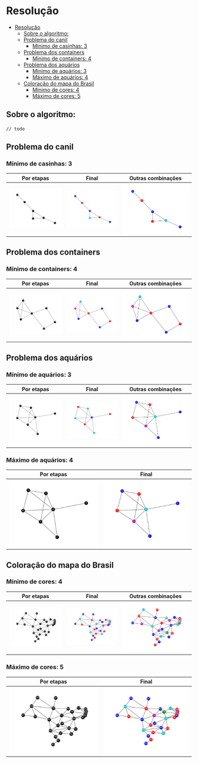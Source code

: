 # Resolução


- [Resolução](#resolução)
  - [Sobre o algoritmo:](#sobre-o-algoritmo)
  - [Problema do canil <a name = "cachorros"></a>](#problema-do-canil-)
    - [Mínimo de casinhas: 3](#mínimo-de-casinhas-3)
  - [Problema dos containers <a name = "containers"></a>](#problema-dos-containers-)
    - [Mínimo de containers: 4](#mínimo-de-containers-4)
  - [Problema dos aquários <a name = "peixes"></a>](#problema-dos-aquários-)
    - [Mínimo de aquários: 3](#mínimo-de-aquários-3)
    - [Máximo de aquários: 4](#máximo-de-aquários-4)
  - [Coloração do mapa do Brasil <a name = "brasil"></a>](#coloração-do-mapa-do-brasil-)
    - [Mínimo de cores: 4](#mínimo-de-cores-4)
    - [Máximo de cores: 5](#máximo-de-cores-5)

## Sobre o algoritmo:
```
// todo
```
## Problema do canil <a name = "cachorros"></a>

### Mínimo de casinhas: 3
|                   Por etapas                       |               Final                |              Outras combinações   |
| :---------------------------------------------:    | :--------------------------------: |:--------------------------------: |
| ![](Cachorros/animacao_coloracao_Cachorros.gif)    | ![](Cachorros/grafo_Cachorros.png) |![](Cachorros/combinacoes_cores_grafo_Cachorros.gif) |

## Problema dos containers <a name = "containers"></a>

### Mínimo de containers: 4
|                    Por etapas                       |                Final                 |                Outras combinações    |
| :-----------------------------------------------:   | :----------------------------------: | :----------------------------------: |
| ![](Containers/animacao_coloracao_Containers.gif)   | ![](Containers/grafo_containers.png) | ![](Containers/combinacoes_cores_grafo_Containers.gif) |

## Problema dos aquários <a name = "peixes"></a>

### Mínimo de aquários: 3
|                     Por etapas                      |                 Final                  |                 Outras combinações     |
| :-------------------------------------------------: | :------------------------------------: | :------------------------------------: |
| ![](Peixes/animacao_coloracao_peixes_min_cores.gif) | ![](Peixes/grafo_min_cores_Peixes.png) | ![](Peixes/combinacoes_cores_grafo_peixes.gif) |

### Máximo de aquários: 4
|                     Por etapas                      |                 Final                  |
| :-------------------------------------------------: | :------------------------------------: |
| ![](Peixes/animacao_coloracao_peixes_max_cores.gif) | ![](Peixes/grafo_max_cores_Peixes.png) |

## Coloração do mapa do Brasil <a name = "brasil"></a>

### Mínimo de cores: 4
|                      Por etapas                      |                  Final                  |                  Outras combinações     |
| :--------------------------------------------------: | :-------------------------------------: | :-------------------------------------: |
| ![](Brasil/animacao_coloracao_Brasil_min_cores.gif)  | ![](Brasil/grafo_min_cores_Brasil.png)  | ![](Brasil/combinacoes_cores_grafo_Brasil.gif)  |

### Máximo de cores: 5
|                      Por etapas                      |                  Final                  |
| :--------------------------------------------------: | :-------------------------------------: |
| ![](Brasil/animacao_coloracao_Brasil_max_cores.gif)  | ![](Brasil/grafo_max_cores_Brasil.png)  |



